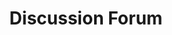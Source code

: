 ---
title: "Discussion Forum"
linkTitle: "Discussion Forum"
weight: 2
type: discussion
description: >
  Discussion Forum on [Github](https://github.com/orgs/NeuroDesk/discussions).
---